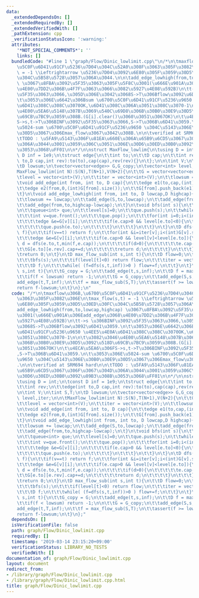 ```yaml
---
data:
  _extendedDependsOn: []
  _extendedRequiredBy: []
  _extendedVerifiedWith: []
  _pathExtension: cpp
  _verificationStatusIcon: ':warning:'
  attributes:
    '*NOT_SPECIAL_COMMENTS*': ''
    links: []
  bundledCode: "#line 1 \"graph/Flow/Dinic_lowlimit.cpp\"\n/*\n\tmaxflow\u306B,\u6700\
    \u5C0F\u6D41\u91CF\u5236\u7D04\u304C\u52A0\u308F\u3063\u305F\u3082\u306E\n\tmax_flow(s,t)\
    \ = -1 \\Leftrightarrow \u5236\u7D04\u3092\u6E80\u305F\u3059\u30D5\u30ED\u30FC\
    \u304C\u5B58\u5728\u3057\u306A\u3044.\n\n\tadd_edge_lowhigh(from,to,lowcap,highcap)\
    \ \u3067\u8FBA\u3092\u5F35\u3063\u305F\u5F8C\u3001(\u666E\u901A\u306Eadd_edge\u3068\
    \u4E00\u7DD2\u306B\u4F7F\u3063\u3066\u3082\u5927\u4E08\u592B)\n\tt->s \u306BINF\u3092\
    \u5F35\u3063\u3066,\u305D\u306E\u3042\u3068S->T\u306Bflow\u3092\u6D41\u3059.\n\
    \t\u3053\u306E\u6642\u306Bsum \u6700\u5C0F\u6D41\u91CF\u5236\u9650 \u4EE5\u4E0A\
    \u6D41\u308C\u308C\u3070OK,\u6D41\u308C\u306A\u3051\u308C\u3070-1\n\n\t\u3082\u3046\
    \u4E00\u5EA6\u5148\u307B\u3069\u540C\u69D8\u306B\u30B0\u30E9\u30D5\u3092\u518D\
    \u69CB\u7BC9\u3059\u308B.(G[i].clear()\u3060\u3051\u3067OK)\n\t\u4ECA\u5EA6\u306F\
    S->s,t->T\u306BINF\u3092\u5F35\u3063\u3066,S->T\u306B\u6D41\u3059.\n\t\u3053\u306E\
    \u5024-sum \u6700\u5C0F\u6D41\u91CF\u5236\u9650 \u304C\u5143\u306E\u30B0\u30E9\
    \u30D5\u3067\u306Emax_flow\u3067\u3042\u308B.\n\n\tverified at SRM694 hard\n\n\
    \tTODO : \u5FA9\u5143\u306F\u81EA\u660E\u306A\u65B9\u6CD5\u3067\u306F\u3067\u304D\
    \u306A\u3044\u3001\u3059\u306C\u3051\u306E\u30D6\u30ED\u30B0\u3092\u89B3\u308B\
    \u3053\u3068\uFF01\n\n*/\n\nstruct MaxFlow_lowlim{\n\tusing D = int;\n\tconst\
    \ D inf = 1e9;\n\tstruct edge{\n\t\tint to;\n\t\tD cap;\n\t\tint rev;\n\t\tedge(int\
    \ to,D cap,int rev):to(to),cap(cap),rev(rev){}\n\t};\n\n\tint V;\n\tint S,T;\n\
    \tD lowsum;\n\tvector<vector<edge>> G,G_copy;\n\tvector<int> level,iter;\n\n\t\
    MaxFlow_lowlim(int N):S(N),T(N+1),V(N+2){\n\t\tG = vector<vector<edge>>(V);\n\t\
    \tlevel = vector<int>(V);\n\t\titer = vector<int>(V);\n\t\tlowsum = 0;\n\t}\n\n\
    \tvoid add_edge(int from, int to, D cap){\n\t\tedge e1(to,cap,(int)G[to].size());\n\
    \t\tedge e2(from,0,(int)G[from].size());\n\t\tG[from].push_back(e1);\n\t\tG[to].push_back(e2);\n\
    \t}\n\tvoid add_edge_lowhigh(int from, int to, D lowcap,D highcap){\n\t\tassert(lowcap<=highcap);\n\
    \t\tlowsum += lowcap;\n\t\tadd_edge(S,to,lowcap);\n\t\tadd_edge(from,T,lowcap);\n\
    \t\tadd_edge(from,to,highcap-lowcap);\n\t}\n\tvoid bfs(int s){\n\t\tlevel = vector<int>(V,-1);\n\
    \n\t\tqueue<int> que;\n\t\tlevel[s]=0;\n\t\tque.push(s);\n\t\twhile(!que.empty()){\n\
    \t\t\tint v=que.front();\n\t\t\tque.pop();\n\t\t\tfor(int i=0;i<(int)G[v].size();i++){\n\
    \t\t\t\tedge &e=G[v][i];\n\t\t\t\tif(e.cap>0 && level[e.to]<0){\n\t\t\t\t\tlevel[e.to]=level[v]+1;\n\
    \t\t\t\t\tque.push(e.to);\n\t\t\t\t}\n\t\t\t}\n\t\t}\n\t}\n\tD dfs(int v,int t,D\
    \ f){\n\t\tif(v==t) return f;\n\t\tfor(int &i=iter[v];i<(int)G[v].size();i++){\n\
    \t\t\tedge &e=G[v][i];\n\t\t\tif(e.cap>0 && level[v]<level[e.to]){\n\t\t\t\tD\
    \ d = dfs(e.to,t,min(f,e.cap));\n\t\t\t\tif(d>0){\n\t\t\t\t\te.cap-=d;\n\t\t\t\
    \t\tG[e.to][e.rev].cap+=d;\n\t\t\t\t\treturn d;\n\t\t\t\t}\n\t\t\t}\n\t\t}\n\t\
    \treturn 0;\n\t}\n\tD max_flow_sub(int s,int t){\n\t\tD flow=0;\n\t\twhile(true){\n\
    \t\t\tbfs(s);\n\t\t\tif(level[t]<0) return flow;\n\t\t\titer = vector<int>(V,0);\n\
    \t\t\tD f;\n\t\t\twhile( (f=dfs(s,t,inf))>0 ) flow+=f;\n\t\t}\n\t}\n\n\tD max_flow(int\
    \ s,int t){\n\t\tG_copy = G;\n\t\tadd_edge(t,s,inf);\n\t\tD f = max_flow_sub(S,T);\n\
    \t\tif(f < lowsum) return -1;\n\n\t\tG = G_copy;\n\t\tadd_edge(S,s,inf);\n\t\t\
    add_edge(t,T,inf);\n\t\tf = max_flow_sub(S,T);\n\t\tassert(f >= lowsum);\n\t\t\
    return f-lowsum;\n\t}\n};\n"
  code: "/*\n\tmaxflow\u306B,\u6700\u5C0F\u6D41\u91CF\u5236\u7D04\u304C\u52A0\u308F\
    \u3063\u305F\u3082\u306E\n\tmax_flow(s,t) = -1 \\Leftrightarrow \u5236\u7D04\u3092\
    \u6E80\u305F\u3059\u30D5\u30ED\u30FC\u304C\u5B58\u5728\u3057\u306A\u3044.\n\n\t\
    add_edge_lowhigh(from,to,lowcap,highcap) \u3067\u8FBA\u3092\u5F35\u3063\u305F\u5F8C\
    \u3001(\u666E\u901A\u306Eadd_edge\u3068\u4E00\u7DD2\u306B\u4F7F\u3063\u3066\u3082\
    \u5927\u4E08\u592B)\n\tt->s \u306BINF\u3092\u5F35\u3063\u3066,\u305D\u306E\u3042\
    \u3068S->T\u306Bflow\u3092\u6D41\u3059.\n\t\u3053\u306E\u6642\u306Bsum \u6700\u5C0F\
    \u6D41\u91CF\u5236\u9650 \u4EE5\u4E0A\u6D41\u308C\u308C\u3070OK,\u6D41\u308C\u306A\
    \u3051\u308C\u3070-1\n\n\t\u3082\u3046\u4E00\u5EA6\u5148\u307B\u3069\u540C\u69D8\
    \u306B\u30B0\u30E9\u30D5\u3092\u518D\u69CB\u7BC9\u3059\u308B.(G[i].clear()\u3060\
    \u3051\u3067OK)\n\t\u4ECA\u5EA6\u306FS->s,t->T\u306BINF\u3092\u5F35\u3063\u3066\
    ,S->T\u306B\u6D41\u3059.\n\t\u3053\u306E\u5024-sum \u6700\u5C0F\u6D41\u91CF\u5236\
    \u9650 \u304C\u5143\u306E\u30B0\u30E9\u30D5\u3067\u306Emax_flow\u3067\u3042\u308B\
    .\n\n\tverified at SRM694 hard\n\n\tTODO : \u5FA9\u5143\u306F\u81EA\u660E\u306A\
    \u65B9\u6CD5\u3067\u306F\u3067\u304D\u306A\u3044\u3001\u3059\u306C\u3051\u306E\
    \u30D6\u30ED\u30B0\u3092\u89B3\u308B\u3053\u3068\uFF01\n\n*/\n\nstruct MaxFlow_lowlim{\n\
    \tusing D = int;\n\tconst D inf = 1e9;\n\tstruct edge{\n\t\tint to;\n\t\tD cap;\n\
    \t\tint rev;\n\t\tedge(int to,D cap,int rev):to(to),cap(cap),rev(rev){}\n\t};\n\
    \n\tint V;\n\tint S,T;\n\tD lowsum;\n\tvector<vector<edge>> G,G_copy;\n\tvector<int>\
    \ level,iter;\n\n\tMaxFlow_lowlim(int N):S(N),T(N+1),V(N+2){\n\t\tG = vector<vector<edge>>(V);\n\
    \t\tlevel = vector<int>(V);\n\t\titer = vector<int>(V);\n\t\tlowsum = 0;\n\t}\n\
    \n\tvoid add_edge(int from, int to, D cap){\n\t\tedge e1(to,cap,(int)G[to].size());\n\
    \t\tedge e2(from,0,(int)G[from].size());\n\t\tG[from].push_back(e1);\n\t\tG[to].push_back(e2);\n\
    \t}\n\tvoid add_edge_lowhigh(int from, int to, D lowcap,D highcap){\n\t\tassert(lowcap<=highcap);\n\
    \t\tlowsum += lowcap;\n\t\tadd_edge(S,to,lowcap);\n\t\tadd_edge(from,T,lowcap);\n\
    \t\tadd_edge(from,to,highcap-lowcap);\n\t}\n\tvoid bfs(int s){\n\t\tlevel = vector<int>(V,-1);\n\
    \n\t\tqueue<int> que;\n\t\tlevel[s]=0;\n\t\tque.push(s);\n\t\twhile(!que.empty()){\n\
    \t\t\tint v=que.front();\n\t\t\tque.pop();\n\t\t\tfor(int i=0;i<(int)G[v].size();i++){\n\
    \t\t\t\tedge &e=G[v][i];\n\t\t\t\tif(e.cap>0 && level[e.to]<0){\n\t\t\t\t\tlevel[e.to]=level[v]+1;\n\
    \t\t\t\t\tque.push(e.to);\n\t\t\t\t}\n\t\t\t}\n\t\t}\n\t}\n\tD dfs(int v,int t,D\
    \ f){\n\t\tif(v==t) return f;\n\t\tfor(int &i=iter[v];i<(int)G[v].size();i++){\n\
    \t\t\tedge &e=G[v][i];\n\t\t\tif(e.cap>0 && level[v]<level[e.to]){\n\t\t\t\tD\
    \ d = dfs(e.to,t,min(f,e.cap));\n\t\t\t\tif(d>0){\n\t\t\t\t\te.cap-=d;\n\t\t\t\
    \t\tG[e.to][e.rev].cap+=d;\n\t\t\t\t\treturn d;\n\t\t\t\t}\n\t\t\t}\n\t\t}\n\t\
    \treturn 0;\n\t}\n\tD max_flow_sub(int s,int t){\n\t\tD flow=0;\n\t\twhile(true){\n\
    \t\t\tbfs(s);\n\t\t\tif(level[t]<0) return flow;\n\t\t\titer = vector<int>(V,0);\n\
    \t\t\tD f;\n\t\t\twhile( (f=dfs(s,t,inf))>0 ) flow+=f;\n\t\t}\n\t}\n\n\tD max_flow(int\
    \ s,int t){\n\t\tG_copy = G;\n\t\tadd_edge(t,s,inf);\n\t\tD f = max_flow_sub(S,T);\n\
    \t\tif(f < lowsum) return -1;\n\n\t\tG = G_copy;\n\t\tadd_edge(S,s,inf);\n\t\t\
    add_edge(t,T,inf);\n\t\tf = max_flow_sub(S,T);\n\t\tassert(f >= lowsum);\n\t\t\
    return f-lowsum;\n\t}\n};"
  dependsOn: []
  isVerificationFile: false
  path: graph/Flow/Dinic_lowlimit.cpp
  requiredBy: []
  timestamp: '2019-03-14 23:15:20+09:00'
  verificationStatus: LIBRARY_NO_TESTS
  verifiedWith: []
documentation_of: graph/Flow/Dinic_lowlimit.cpp
layout: document
redirect_from:
- /library/graph/Flow/Dinic_lowlimit.cpp
- /library/graph/Flow/Dinic_lowlimit.cpp.html
title: graph/Flow/Dinic_lowlimit.cpp
---
```


